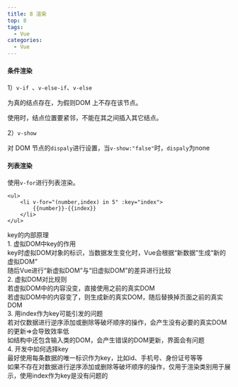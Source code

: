 ```yaml
---
title: 8 渲染
top: 8
tags:
  - Vue
categories:
  - Vue
---
```


#### 条件渲染

1）`v-if `、`v-else-if`、`v-else`

为真的结点存在，为假则DOM 上不存在该节点。

 使用时，结点位置要紧邻，不能在其之间插入其它结点。

2）`v-show`

对 DOM 节点的`dispaly`进行设置，当`v-show:"false"`时，`dispaly`为none

#### 列表渲染

使用`v-for`进行列表渲染。

```vue
<ul>
    <li v-for="(number,index) in 5" :key="index">
        {{number}}-{{index}}
    </li>
</ul>
```

key的内部原理<br>	1. 虚拟DOM中key的作用<br>			key时虚拟DOM对象的标识，当数据发生变化时，Vue会根据“新数据”生成“新的虚拟DOM”<br>			随后Vue进行“新虚拟DOM”与“旧虚拟DOM”的差异进行比较<br>	2. 虚拟DOM对比规则<br>			若虚拟DOM中的内容没变，直接使用之前的真实DOM<br>			若虚拟DOM中的内容变了，则生成新的真实DOM，随后替换掉页面之前的真实DOM<br>	3. 用index作为key可能引发的问题<br>			若对仅数据进行逆序添加或删除等破坏顺序的操作，会产生没有必要的真实DOM的更新=>会导致效率低<br>			如结构中还包含输入类的DOM，会产生错误的DOM更新，界面会有问题<br>	4. 开发中如何选择key<br>			最好使用每条数据的唯一标识作为key，比如id、手机号、身份证号等等<br>			如果不存在对数据进行逆序添加或删除等破坏顺序的操作，仅用于渲染类别用于展示，使用index作为key是没有问题的

